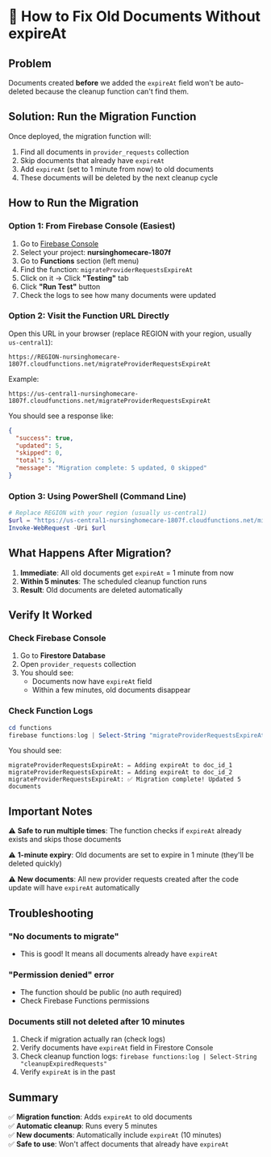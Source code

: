 # 🔧 How to Fix Old Documents Without expireAt

## Problem
Documents created **before** we added the `expireAt` field won't be auto-deleted because the cleanup function can't find them.

## Solution: Run the Migration Function

Once deployed, the migration function will:
1. Find all documents in `provider_requests` collection
2. Skip documents that already have `expireAt`
3. Add `expireAt` (set to 1 minute from now) to old documents
4. These documents will be deleted by the next cleanup cycle

## How to Run the Migration

### Option 1: From Firebase Console (Easiest)
1. Go to [Firebase Console](https://console.firebase.google.com/)
2. Select your project: **nursinghomecare-1807f**
3. Go to **Functions** section (left menu)
4. Find the function: `migrateProviderRequestsExpireAt`
5. Click on it → Click **"Testing"** tab
6. Click **"Run Test"** button
7. Check the logs to see how many documents were updated

### Option 2: Visit the Function URL Directly
Open this URL in your browser (replace REGION with your region, usually `us-central1`):
```
https://REGION-nursinghomecare-1807f.cloudfunctions.net/migrateProviderRequestsExpireAt
```

Example:
```
https://us-central1-nursinghomecare-1807f.cloudfunctions.net/migrateProviderRequestsExpireAt
```

You should see a response like:
```json
{
  "success": true,
  "updated": 5,
  "skipped": 0,
  "total": 5,
  "message": "Migration complete: 5 updated, 0 skipped"
}
```

### Option 3: Using PowerShell (Command Line)
```powershell
# Replace REGION with your region (usually us-central1)
$url = "https://us-central1-nursinghomecare-1807f.cloudfunctions.net/migrateProviderRequestsExpireAt"
Invoke-WebRequest -Uri $url
```

## What Happens After Migration?

1. **Immediate**: All old documents get `expireAt` = 1 minute from now
2. **Within 5 minutes**: The scheduled cleanup function runs
3. **Result**: Old documents are deleted automatically

## Verify It Worked

### Check Firebase Console
1. Go to **Firestore Database**
2. Open `provider_requests` collection
3. You should see:
   - Documents now have `expireAt` field
   - Within a few minutes, old documents disappear

### Check Function Logs
```powershell
cd functions
firebase functions:log | Select-String "migrateProviderRequestsExpireAt"
```

You should see:
```
migrateProviderRequestsExpireAt: ✏️ Adding expireAt to doc_id_1
migrateProviderRequestsExpireAt: ✏️ Adding expireAt to doc_id_2
migrateProviderRequestsExpireAt: ✅ Migration complete! Updated 5 documents
```

## Important Notes

⚠️ **Safe to run multiple times**: The function checks if `expireAt` already exists and skips those documents

⚠️ **1-minute expiry**: Old documents are set to expire in 1 minute (they'll be deleted quickly)

⚠️ **New documents**: All new provider requests created after the code update will have `expireAt` automatically

## Troubleshooting

### "No documents to migrate"
- This is good! It means all documents already have `expireAt`

### "Permission denied" error
- The function should be public (no auth required)
- Check Firebase Functions permissions

### Documents still not deleted after 10 minutes
1. Check if migration actually ran (check logs)
2. Verify documents have `expireAt` field in Firestore Console
3. Check cleanup function logs: `firebase functions:log | Select-String "cleanupExpiredRequests"`
4. Verify `expireAt` is in the past

## Summary

✅ **Migration function**: Adds `expireAt` to old documents  
✅ **Automatic cleanup**: Runs every 5 minutes  
✅ **New documents**: Automatically include `expireAt` (10 minutes)  
✅ **Safe to use**: Won't affect documents that already have `expireAt`  
